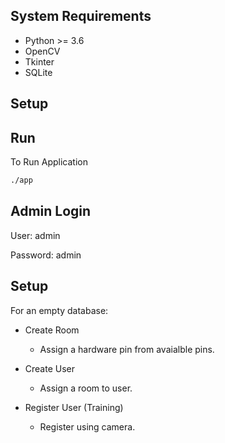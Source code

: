 System Requirements
-------------------
- Python >= 3.6
- OpenCV
- Tkinter
- SQLite

Setup
-----


Run
---
To Run Application
```sh
./app
```

Admin Login
----------
User: admin

Password: admin

Setup
----
For an empty database:

- Create Room
	- Assign a hardware pin from avaialble pins.	
	
- Create User
	- Assign a room to user.
	
- Register User (Training)
	- Register using camera.
	
